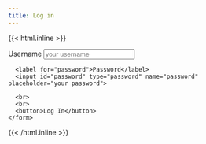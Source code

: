 ```yaml
---
title: Log in
---
```

{{< html.inline >}}
<div class="auth-wrapper">
  <div class="auth-form">
    <form hx-post="{{ .Site.Params.apiBaseUrl }}/users/login">
      <label for="username">Username</label>
      <input id="username" type="text" name="username" placeholder="your username">

      <label for="password">Password</label>
      <input id="password" type="password" name="password" placeholder="your password">

      <br>
      <br>
      <button>Log In</button>
    </form>
  </div>
</div>
{{< /html.inline >}}


